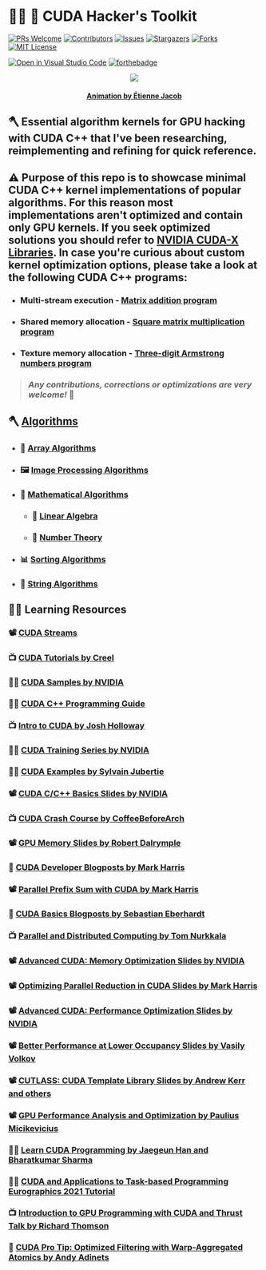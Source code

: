 # :man_technologist: :toolbox: **CUDA Hacker's Toolkit**

[![PRs Welcome](https://img.shields.io/badge/PRs-welcome-brightgreen.svg?style=for-the-badge)](https://github.com/tensorush/CUDA-Hackers-Toolkit/pulls)
[![Contributors][contributors-shield]][contributors-url]
[![Issues][issues-shield]][issues-url]
[![Stargazers][stars-shield]][stars-url]
[![Forks][forks-shield]][forks-url]
[![MIT License][license-shield]][license-url]

[![Open in Visual Studio Code](https://open.vscode.dev/badges/open-in-vscode.svg)](https://open.vscode.dev/tensorush/CUDA-Hackers-Toolkit)
[![forthebadge](https://forthebadge.com/images/badges/works-on-my-machine.svg)](https://forthebadge.com)

<p align="center">
    <img src="https://bleuje.github.io/gifset/2021/gifs/2021_8_cyclespropagation_v2.gif">
</p>

<h4 align="center"> 
    <p><a href="https://twitter.com/etiennejcb/">Animation by Étienne Jacob</a></p>
</h4>

## :axe: Essential algorithm kernels for GPU hacking with CUDA C++ that I've been researching, reimplementing and refining for quick reference.

## :warning: Purpose of this repo is to showcase minimal CUDA C++ kernel implementations of popular algorithms. For this reason most implementations aren't optimized and contain only GPU kernels. If you seek optimized solutions you should refer to [NVIDIA CUDA-X Libraries](https://developer.nvidia.com/gpu-accelerated-libraries). In case you're curious about custom kernel optimization options, please take a look at the following CUDA C++ programs:

- ### Multi-stream execution - [Matrix addition program](https://github.com/tensorush/CUDA-Hackers-Toolkit/blob/master/Algorithms/Mathematical-Algorithms/Linear-Algebra/matrix_addition.cu)

- ### Shared memory allocation - [Square matrix multiplication program](https://github.com/tensorush/CUDA-Hackers-Toolkit/blob/master/Algorithms/Mathematical-Algorithms/Linear-Algebra/square_matrix_multiplication.cu)

- ### Texture memory allocation - [Three-digit Armstrong numbers program](https://github.com/tensorush/CUDA-Hackers-Toolkit/blob/master/Algorithms/Mathematical-Algorithms/Number-Theory/three-digit_armstrong-numbers.cu)

> ### _Any contributions, corrections or optimizations are very welcome!_ :hugs:

## :axe: [Algorithms](https://github.com/tensorush/CUDA-Hackers-Toolkit/blob/master/Algorithms)

- ### :bus: [Array Algorithms](https://github.com/tensorush/CUDA-Hackers-Toolkit/blob/master/Algorithms/Array-Algorithms)

- ### :framed_picture: [Image Processing Algorithms](https://github.com/tensorush/CUDA-Hackers-Toolkit/blob/master/Algorithms/Image-Processing-Algorithms)

- ### :scroll: [Mathematical Algorithms](https://github.com/tensorush/CUDA-Hackers-Toolkit/blob/master/Algorithms/Mathematical-Algorithms)

  - ### :mechanical_arm: [Linear Algebra](https://github.com/tensorush/CUDA-Hackers-Toolkit/blob/master/Algorithms/Mathematical-Algorithms/Linear-Algebra)

  - ### :abacus: [Number Theory](https://github.com/tensorush/CUDA-Hackers-Toolkit/blob/master/Algorithms/Mathematical-Algorithms/Number-Theory)

- ### :bar_chart: [Sorting Algorithms](https://github.com/tensorush/CUDA-Hackers-Toolkit/blob/master/Algorithms/Sorting-Algorithms)

- ### :dna: [String Algorithms](https://github.com/tensorush/CUDA-Hackers-Toolkit/blob/master/Algorithms/String-Algorithms)

## :man_teacher: Learning Resources

### :film_projector: [CUDA Streams](https://on-demand.gputechconf.com/gtc/2014/presentations/S4158-cuda-streams-best-practices-common-pitfalls.pdf)

### :tv: [CUDA Tutorials by Creel](https://www.youtube.com/playlist?list=PLKK11Ligqititws0ZOoGk3SW-TZCar4dK)

### :man_technologist: [CUDA Samples by NVIDIA](https://github.com/NVIDIA/cuda-samples)

### :man_technologist: [CUDA C++ Programming Guide](https://docs.nvidia.com/cuda/cuda-c-programming-guide/index.html#abstract)

### :tv: [Intro to CUDA by Josh Holloway](https://www.youtube.com/playlist?list=PLC6u37oFvF40BAm7gwVP7uDdzmW83yHPe)

### :man_technologist: [CUDA Training Series by NVIDIA](https://github.com/olcf/cuda-training-series)

### :man_technologist: [CUDA Examples by Sylvain Jubertie](https://github.com/sjubertie/teaching-CUDA/tree/master/examples)

### :film_projector: [CUDA C/C++ Basics Slides by NVIDIA](https://www.olcf.ornl.gov/wp-content/uploads/2013/02/Intro_to_CUDA_C-TS.pdf)

### :tv: [CUDA Crash Course by CoffeeBeforeArch](https://www.youtube.com/playlist?list=PLxNPSjHT5qvtYRVdNN1yDcdSl39uHV_sU)

### :film_projector: [GPU Memory Slides by Robert Dalrymple](https://www.ce.jhu.edu/dalrymple/classes/602/Class13.pdf)

### :thought_balloon: [CUDA Developer Blogposts by Mark Harris](https://developer.nvidia.com/blog/author/mharris/)

### :film_projector: [Parallel Prefix Sum with CUDA by Mark Harris](https://www.eecs.umich.edu/courses/eecs570/hw/parprefix.pdf)

### :thought_balloon: [CUDA Basics Blogposts by Sebastian Eberhardt](https://gpgpu.io/category/cuda-basics/)

### :tv: [Parallel and Distributed Computing by Tom Nurkkala](https://www.youtube.com/playlist?list=PLG3vBTUJlY2HdwYsdFCdXQraInoc3j9DU)

### :film_projector: [Advanced CUDA: Memory Optimization Slides by NVIDIA](https://on-demand.gputechconf.com/gtc-express/2011/presentations/NVIDIA_GPU_Computing_Webinars_CUDA_Memory_Optimization.pdf)

### :film_projector: [Optimizing Parallel Reduction in CUDA Slides by Mark Harris](https://developer.download.nvidia.com/assets/cuda/files/reduction.pdf)

### :film_projector: [Advanced CUDA: Performance Optimization Slides by NVIDIA](https://www.nvidia.com/content/cudazone/download/Advanced_CUDA_Training_NVISION08.pdf)

### :film_projector: [Better Performance at Lower Occupancy Slides by Vasily Volkov](https://www.nvidia.com/content/GTC-2010/pdfs/2238_GTC2010.pdf)

### :film_projector: [CUTLASS: CUDA Template Library Slides by Andrew Kerr and others](https://on-demand.gputechconf.com/gtc/2018/presentation/s8854-cutlass-software-primitives-for-dense-linear-algebra-at-all-levels-and-scales-within-cuda.pdf)

### :film_projector: [GPU Performance Analysis and Optimization by Paulius Micikevicius](https://on-demand.gputechconf.com/gtc/2012/presentations/S0514-GTC2012-GPU-Performance-Analysis.pdf)

### :man_technologist: [Learn CUDA Programming by Jaegeun Han and Bharatkumar Sharma](https://github.com/PacktPublishing/Learn-CUDA-Programming)

### :man_teacher: [CUDA and Applications to Task-based Programming Eurographics 2021 Tutorial](https://cuda-tutorial.github.io/)

### :tv: [Introduction to GPU Programming with CUDA and Thrust Talk by Richard Thomson](https://www.youtube.com/watch?v=tbb835UFRQ4&t=2229s)

### :thought_balloon: [CUDA Pro Tip: Optimized Filtering with Warp-Aggregated Atomics by Andy Adinets](https://developer.nvidia.com/blog/cuda-pro-tip-optimized-filtering-warp-aggregated-atomics/)

<!-- MARKDOWN LINKS -->

[contributors-shield]: https://img.shields.io/github/contributors/tensorush/CUDA-Hackers-Toolkit.svg?style=for-the-badge
[contributors-url]: https://github.com/tensorush/CUDA-Hackers-Toolkit/graphs/contributors
[issues-shield]: https://img.shields.io/github/issues/tensorush/CUDA-Hackers-Toolkit.svg?style=for-the-badge
[issues-url]: https://github.com/tensorush/CUDA-Hackers-Toolkit/issues
[stars-shield]: https://img.shields.io/github/stars/tensorush/CUDA-Hackers-Toolkit.svg?style=for-the-badge
[stars-url]: https://github.com/tensorush/CUDA-Hackers-Toolkit/stargazers
[forks-shield]: https://img.shields.io/github/forks/tensorush/CUDA-Hackers-Toolkit.svg?style=for-the-badge
[forks-url]: https://github.com/tensorush/CUDA-Hackers-Toolkit/network/members
[license-shield]: https://img.shields.io/github/license/tensorush/CUDA-Hackers-Toolkit.svg?style=for-the-badge
[license-url]: https://github.com/tensorush/CUDA-Hackers-Toolkit/blob/master/LICENSE.md
